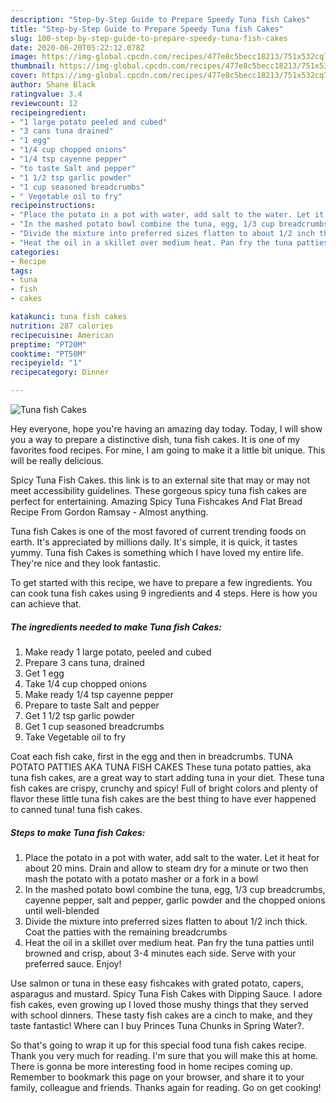 ```yaml
---
description: "Step-by-Step Guide to Prepare Speedy Tuna fish Cakes"
title: "Step-by-Step Guide to Prepare Speedy Tuna fish Cakes"
slug: 100-step-by-step-guide-to-prepare-speedy-tuna-fish-cakes
date: 2020-06-20T05:22:12.078Z
image: https://img-global.cpcdn.com/recipes/477e8c5becc18213/751x532cq70/tuna-fish-cakes-recipe-main-photo.jpg
thumbnail: https://img-global.cpcdn.com/recipes/477e8c5becc18213/751x532cq70/tuna-fish-cakes-recipe-main-photo.jpg
cover: https://img-global.cpcdn.com/recipes/477e8c5becc18213/751x532cq70/tuna-fish-cakes-recipe-main-photo.jpg
author: Shane Black
ratingvalue: 3.4
reviewcount: 12
recipeingredient:
- "1 large potato peeled and cubed"
- "3 cans tuna drained"
- "1 egg"
- "1/4 cup chopped onions"
- "1/4 tsp cayenne pepper"
- "to taste Salt and pepper"
- "1 1/2 tsp garlic powder"
- "1 cup seasoned breadcrumbs"
- " Vegetable oil to fry"
recipeinstructions:
- "Place the potato in a pot with water, add salt to the water. Let it heat for about 20 mins. Drain and allow to steam dry for a minute or two then mash the potato with a potato masher or a fork in a bowl"
- "In the mashed potato bowl combine the tuna, egg, 1/3 cup breadcrumbs, cayenne pepper, salt and pepper, garlic powder and the chopped onions until well-blended"
- "Divide the mixture into preferred sizes flatten to about 1/2 inch thick. Coat the patties with the remaining breadcrumbs"
- "Heat the oil in a skillet over medium heat. Pan fry the tuna patties until browned and crisp, about 3-4 minutes each side. Serve with your preferred sauce. Enjoy!"
categories:
- Recipe
tags:
- tuna
- fish
- cakes

katakunci: tuna fish cakes 
nutrition: 287 calories
recipecuisine: American
preptime: "PT20M"
cooktime: "PT50M"
recipeyield: "1"
recipecategory: Dinner

---
```



![Tuna fish Cakes](https://img-global.cpcdn.com/recipes/477e8c5becc18213/751x532cq70/tuna-fish-cakes-recipe-main-photo.jpg)

Hey everyone, hope you're having an amazing day today. Today, I will show you a way to prepare a distinctive dish, tuna fish cakes. It is one of my favorites food recipes. For mine, I am going to make it a little bit unique. This will be really delicious.

Spicy Tuna Fish Cakes. this link is to an external site that may or may not meet accessibility guidelines. These gorgeous spicy tuna fish cakes are perfect for entertaining. Amazing Spicy Tuna Fishcakes And Flat Bread Recipe From Gordon Ramsay - Almost anything.

Tuna fish Cakes is one of the most favored of current trending foods on earth. It's appreciated by millions daily. It's simple, it is quick, it tastes yummy. Tuna fish Cakes is something which I have loved my entire life. They're nice and they look fantastic.


To get started with this recipe, we have to prepare a few ingredients. You can cook tuna fish cakes using 9 ingredients and 4 steps. Here is how you can achieve that.

<!--inarticleads1-->

##### The ingredients needed to make Tuna fish Cakes:

1. Make ready 1 large potato, peeled and cubed
1. Prepare 3 cans tuna, drained
1. Get 1 egg
1. Take 1/4 cup chopped onions
1. Make ready 1/4 tsp cayenne pepper
1. Prepare to taste Salt and pepper
1. Get 1 1/2 tsp garlic powder
1. Get 1 cup seasoned breadcrumbs
1. Take  Vegetable oil to fry


Coat each fish cake, first in the egg and then in breadcrumbs. TUNA POTATO PATTIES AKA TUNA FISH CAKES These tuna potato patties, aka tuna fish cakes, are a great way to start adding tuna in your diet. These tuna fish cakes are crispy, crunchy and spicy! Full of bright colors and plenty of flavor these little tuna fish cakes are the best thing to have ever happened to canned tuna! tuna fish cakes. 

<!--inarticleads2-->

##### Steps to make Tuna fish Cakes:

1. Place the potato in a pot with water, add salt to the water. Let it heat for about 20 mins. Drain and allow to steam dry for a minute or two then mash the potato with a potato masher or a fork in a bowl
1. In the mashed potato bowl combine the tuna, egg, 1/3 cup breadcrumbs, cayenne pepper, salt and pepper, garlic powder and the chopped onions until well-blended
1. Divide the mixture into preferred sizes flatten to about 1/2 inch thick. Coat the patties with the remaining breadcrumbs
1. Heat the oil in a skillet over medium heat. Pan fry the tuna patties until browned and crisp, about 3-4 minutes each side. Serve with your preferred sauce. Enjoy!


Use salmon or tuna in these easy fishcakes with grated potato, capers, asparagus and mustard. Spicy Tuna Fish Cakes with Dipping Sauce. I adore fish cakes, even growing up I loved those mushy things that they served with school dinners. These tasty fish cakes are a cinch to make, and they taste fantastic! Where can I buy Princes Tuna Chunks in Spring Water?. 

So that's going to wrap it up for this special food tuna fish cakes recipe. Thank you very much for reading. I'm sure that you will make this at home. There is gonna be more interesting food in home recipes coming up. Remember to bookmark this page on your browser, and share it to your family, colleague and friends. Thanks again for reading. Go on get cooking!
